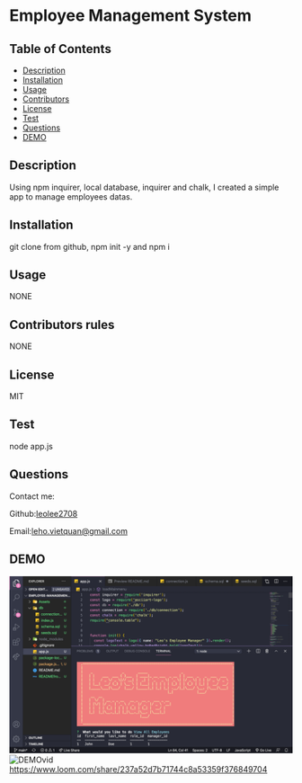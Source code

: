  # Employee Management System
  
  ## Table of Contents
  * [Description](#description)
  * [Installation](#installation)
  * [Usage](#usage)
  * [Contributors](#contributors)
  * [License](#license)
  * [Test](#test)
  * [Questions](#questions)
  * [DEMO](#demo)
  ## Description
  Using npm inquirer, local database, inquirer and chalk, I created a simple app to manage employees datas.
  
  ## Installation 
  git clone from github, npm init -y and npm i
  
  ## Usage 
  NONE
  
  ## Contributors rules
  NONE
  
  ## License
  MIT
  
  ## Test
  node app.js
  
  ## Questions
  Contact me:
  
  Github:[leolee2708](https://github.com/leolee2708)
  
  Email:[leho.vietquan@gmail.com](https://github.com/leolee2708)
  
  ## DEMO
![DEMOpic](./Assets/HW12DEMO.png)
![DEMOvid](https://www.loom.com/share/237a52d7b71744c8a53359f376849704)
https://www.loom.com/share/237a52d7b71744c8a53359f376849704
